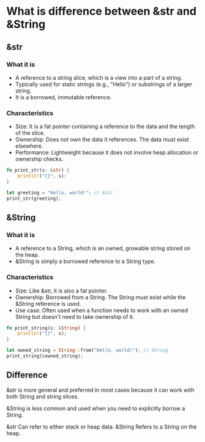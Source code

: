 # What is difference between &str and &String

## &str

### What it is

- A reference to a string slice, which is a view into a part of a string.
- Typically used for static strings (e.g., "Hello") or substrings of a larger string.
- It is a borrowed, immutable reference.

### Characteristics

- Size: It is a fat pointer containing a reference to the data and the length of the slice.
- Ownership: Does not own the data it references. The data must exist elsewhere.
- Performance: Lightweight because it does not involve heap allocation or ownership checks.

```rs
fn print_str(s: &str) {
    println!("{}", s);
}

let greeting = "Hello, world!"; // &str
print_str(greeting);
```

## &String

### What it is

- A reference to a String, which is an owned, growable string stored on the heap.
- &String is simply a borrowed reference to a String type.

### Characteristics

- Size: Like &str, it is also a fat pointer.
- Ownership: Borrowed from a String. The String must exist while the &String reference is used.
- Use case: Often used when a function needs to work with an owned String but doesn't need to take ownership of it.

```rs
fn print_string(s: &String) {
    println!("{}", s);
}

let owned_string = String::from("Hello, world!"); // String
print_string(&owned_string);
```

## Difference

&str is more general and preferred in most cases because it can work with both String and string slices.

&String is less common and used when you need to explicitly borrow a String.

&str Can refer to either stack or heap data. &String Refers to a String on the heap.